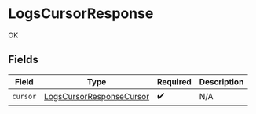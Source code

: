 # LogsCursorResponse

OK


## Fields

| Field                                                                       | Type                                                                        | Required                                                                    | Description                                                                 |
| --------------------------------------------------------------------------- | --------------------------------------------------------------------------- | --------------------------------------------------------------------------- | --------------------------------------------------------------------------- |
| `cursor`                                                                    | [LogsCursorResponseCursor](../../models/shared/logscursorresponsecursor.md) | :heavy_check_mark:                                                          | N/A                                                                         |